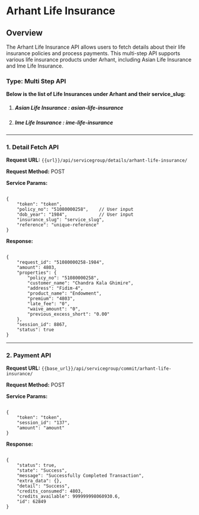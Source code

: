 # Arhant Life Insurance

## Overview

The Arhant Life Insurance API allows users to fetch details about their life insurance policies and process payments. This multi-step API supports various life insurance products under Arhant, including Asian Life Insurance and Ime Life Insurance.

### **Type: Multi Step API**

**Below is the list of Life Insurances under Arhant and their service_slug:**

1. ##### **Asian Life Insurance : asian-life-insurance**
2. ##### **Ime Life Insurance : ime-life-insurance**

---

### 1. **Detail Fetch API**

**Request URL:** `{{url}}/api/servicegroup/details/arhant-life-insurance/`

**Request Method:** POST

**Service Params:**

<pre><code class="json">
{
    "token": "token",
    "policy_no": "51080000258",    // User input
    "dob_year": "1984",            // User input
    "insurance_slug": "service_slug",
    "reference": "unique-reference"
}
</code></pre>

**Response:**

<pre><code class="json">
{
    "request_id": "51080000258-1984",
    "amount": 4803,
    "properties": {
        "policy_no": "51080000258",
        "customer_name": "Chandra Kala Ghimire",
        "address": "Fidim-4",
        "product_name": "Endowment",
        "premium": "4803",
        "late_fee": "0",
        "waive_amount": "0",
        "previous_excess_short": "0.00"
    },
    "session_id": 8867,
    "status": true
}
</code></pre>

---

### 2. **Payment API**

**Request URL:** `{{base_url}}/api/servicegroup/commit/arhant-life-insurance/`

**Request Method:** POST

**Service Params:**

<pre><code class="json">
{
    "token": "token",
    "session_id": "137",
    "amount": "amount"
}
</code></pre>

**Response:**

<pre><code class="json">
{
    "status": true,
    "state": "Success",
    "message": "Successfully Completed Transaction",
    "extra_data": {},
    "detail": "Success",
    "credits_consumed": 4803,
    "credits_available": 999999998060930.6,
    "id": 62849
}
</code></pre>
